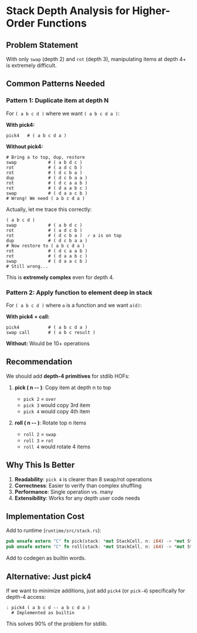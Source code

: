 # Stack Depth Analysis for Higher-Order Functions

## Problem Statement

With only `swap` (depth 2) and `rot` (depth 3), manipulating items at depth 4+ is extremely difficult.

## Common Patterns Needed

### Pattern 1: Duplicate item at depth N
For `( a b c d )` where we want `( a b c d a )`:

**With pick4:**
```
pick4   # ( a b c d a )
```

**Without pick4:**
```
# Bring a to top, dup, restore
swap            # ( a b d c )
rot             # ( a d c b )
rot             # ( d c b a )
dup             # ( d c b a a )
rot             # ( d c a a b )
rot             # ( d a a b c )
swap            # ( d a a c b )
# Wrong! We need ( a b c d a )
```

Actually, let me trace this correctly:
```
( a b c d )
swap            # ( a b d c )
rot             # ( a d c b )
rot             # ( d c b a )  ✓ a is on top
dup             # ( d c b a a )
# Now restore to ( a b c d a )
rot             # ( d c a a b )
rot             # ( d a a b c )
swap            # ( d a a c b )
# Still wrong...
```

This is **extremely complex** even for depth 4.

### Pattern 2: Apply function to element deep in stack
For `( a b c d )` where `a` is a function and we want `a(d)`:

**With pick4 + call:**
```
pick4           # ( a b c d a )
swap call       # ( a b c result )
```

**Without:** Would be 10+ operations

## Recommendation

We should add **depth-4 primitives** for stdlib HOFs:

1. **pick ( n -- )**: Copy item at depth n to top
   - `pick 2` = `over`
   - `pick 3` would copy 3rd item
   - `pick 4` would copy 4th item

2. **roll ( n -- )**: Rotate top n items
   - `roll 2` = `swap`
   - `roll 3` = `rot`
   - `roll 4` would rotate 4 items

## Why This Is Better

1. **Readability**: `pick 4` is clearer than 8 swap/rot operations
2. **Correctness**: Easier to verify than complex shuffling
3. **Performance**: Single operation vs. many
4. **Extensibility**: Works for any depth user code needs

## Implementation Cost

Add to runtime (`runtime/src/stack.rs`):
```rust
pub unsafe extern "C" fn pick(stack: *mut StackCell, n: i64) -> *mut StackCell
pub unsafe extern "C" fn roll(stack: *mut StackCell, n: i64) -> *mut StackCell
```

Add to codegen as builtin words.

## Alternative: Just pick4

If we want to minimize additions, just add `pick4` (or `pick-4`) specifically for depth-4 access:
```cem
: pick4 ( a b c d -- a b c d a )
  # Implemented as builtin
```

This solves 90% of the problem for stdlib.
